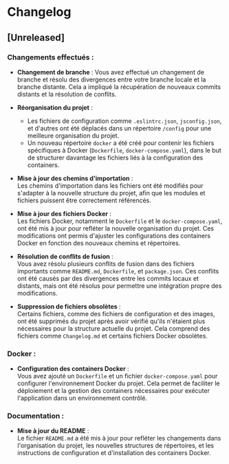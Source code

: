 # Changelog

## [Unreleased]

### Changements effectués :
- **Changement de branche** : Vous avez effectué un changement de branche et résolu des divergences entre votre branche locale et la branche distante. Cela a impliqué la récupération de nouveaux commits distants et la résolution de conflits.
  
- **Réorganisation du projet** :  
  - Les fichiers de configuration comme `.eslintrc.json`, `jsconfig.json`, et d'autres ont été déplacés dans un répertoire `/config` pour une meilleure organisation du projet.
  - Un nouveau répertoire `docker` a été créé pour contenir les fichiers spécifiques à Docker (`Dockerfile`, `docker-compose.yaml`), dans le but de structurer davantage les fichiers liés à la configuration des containers.

- **Mise à jour des chemins d'importation** :  
  Les chemins d'importation dans les fichiers ont été modifiés pour s'adapter à la nouvelle structure du projet, afin que les modules et fichiers puissent être correctement référencés.

- **Mise à jour des fichiers Docker** :  
  Les fichiers Docker, notamment le `Dockerfile` et le `docker-compose.yaml`, ont été mis à jour pour refléter la nouvelle organisation du projet. Ces modifications ont permis d'ajuster les configurations des containers Docker en fonction des nouveaux chemins et répertoires.

- **Résolution de conflits de fusion** :  
  Vous avez résolu plusieurs conflits de fusion dans des fichiers importants comme `README.md`, `Dockerfile`, et `package.json`. Ces conflits ont été causés par des divergences entre les commits locaux et distants, mais ont été résolus pour permettre une intégration propre des modifications.

- **Suppression de fichiers obsolètes** :  
  Certains fichiers, comme des fichiers de configuration et des images, ont été supprimés du projet après avoir vérifié qu'ils n'étaient plus nécessaires pour la structure actuelle du projet. Cela comprend des fichiers comme `Changelog.md` et certains fichiers Docker obsolètes.

### Docker :
- **Configuration des containers Docker** :  
  Vous avez ajouté un `Dockerfile` et un fichier `docker-compose.yaml` pour configurer l'environnement Docker du projet. Cela permet de faciliter le déploiement et la gestion des containers nécessaires pour exécuter l'application dans un environnement contrôlé.

### Documentation :
- **Mise à jour du README** :  
  Le fichier `README.md` a été mis à jour pour refléter les changements dans l'organisation du projet, les nouvelles structures de répertoires, et les instructions de configuration et d'installation des containers Docker.

